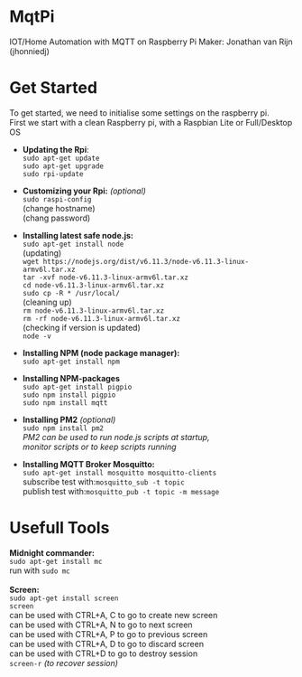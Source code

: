 # MqtPi
IOT/Home Automation with MQTT on Raspberry Pi
Maker: Jonathan van Rijn (jhonniedj)

Get Started
==============
To get started, we need to initialise some settings on the raspberry pi.
<br>First we start with a clean Raspberry pi, with a Raspbian Lite or Full/Desktop OS

- **Updating the Rpi**:
<br>`sudo apt-get update`
<br>`sudo apt-get upgrade`
<br>`sudo rpi-update`

- **Customizing your Rpi:** *(optional)*
<br>`sudo raspi-config`
<br>(change hostname)
<br>(chang password)

- **Installing latest safe node.js:**
<br>`sudo apt-get install node`
<br>(updating)
<br>`wget https://nodejs.org/dist/v6.11.3/node-v6.11.3-linux-armv6l.tar.xz`
<br>`tar -xvf node-v6.11.3-linux-armv6l.tar.xz`
<br>`cd node-v6.11.3-linux-armv6l.tar.xz`
<br>`sudo cp -R * /usr/local/`
<br>(cleaning up)
<br>`rm node-v6.11.3-linux-armv6l.tar.xz`
<br>`rm -rf node-v6.11.3-linux-armv6l.tar.xz`
<br>(checking if version is updated)
<br>`node -v`

- **Installing NPM (node package manager):**
<br>`sudo apt-get install npm`
- **Installing NPM-packages**
<br>`sudo apt-get install pigpio`
<br>`sudo npm install pigpio `
<br>`sudo npm install mqtt`
- **Installing PM2** *(optional)*
<br>`sudo npm install pm2`
<br>*PM2 can be used to run node.js scripts at startup,*
<br>*monitor scripts or to keep scripts running*

- **Installing MQTT Broker Mosquitto:**
<br>`sudo apt-get install mosquitto mosquitto-clients`
<br>subscribe test with:`mosquitto_sub -t topic`
<br>publish test with:`mosquitto_pub -t topic -m message`

Usefull Tools
==============
**Midnight commander:**
<br>`sudo apt-get install mc`
<br>run with `sudo mc`
<br>
<br>**Screen:**
<br>`sudo apt-get install screen`
<br>`screen`
<br>can be used with CTRL+A, C to go to create new screen
<br>can be used with CTRL+A, N to go to next screen
<br>can be used with CTRL+A, P to go to previous screen
<br>can be used with CTRL+A, D to go to discard screen
<br>can be used with CTRL+D to go to destroy session
<br>`screen-r` *(to recover session)*
